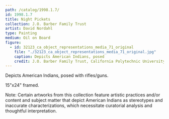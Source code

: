 ```yaml
---
path: /catalog/1998.1.7/
id: 1998.1.7
title: Night Pickets
collection: J.O. Barber Family Trust
artist: David Nordahl
type: Painting
medium: Oil on Board 
figure:
  - id: 32123_ca_object_representations_media_71_original
    file: "./32123_ca_object_representations_media_71_original.jpg"
    caption: Depicts American Indians, posed 
    credit: J.O. Barber Family Trust, California Polytechnic University\nThe images associated with the objects on this website are protected under United States copyright laws. We are pleased to share these materials as an educational resource for the public for non-commercial, educational and personal use only, or for fair use as defined by law.
---
```

Depicts American Indians, posed with rifles/guns. 

15"x24"
framed. 

Note: Certain artworks from this collection feature artistic practices and/or content and subject matter that depict American Indians as stereotypes and inaccurate characterizations, which necessitate curatorial analysis and thoughtful interpretation.
